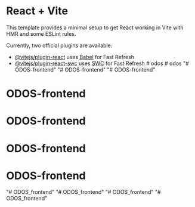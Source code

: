 # React + Vite

This template provides a minimal setup to get React working in Vite with HMR and some ESLint rules.

Currently, two official plugins are available:

- [@vitejs/plugin-react](https://github.com/vitejs/vite-plugin-react/blob/main/packages/plugin-react/README.md) uses [Babel](https://babeljs.io/) for Fast Refresh
- [@vitejs/plugin-react-swc](https://github.com/vitejs/vite-plugin-react-swc) uses [SWC](https://swc.rs/) for Fast Refresh
#   o d o s  
 #   o d o s  
 "# ODOS-frontend" 
"# ODOS-frontend" 
"# ODOS-frontend" 
# ODOS-frontend
# ODOS-frontend
# ODOS-frontend
# ODOS-frontend
"# ODOS_frontend" 
"# ODOS_frontend" 
"# ODOS_frontend" 
"# ODOS_frontend" 
